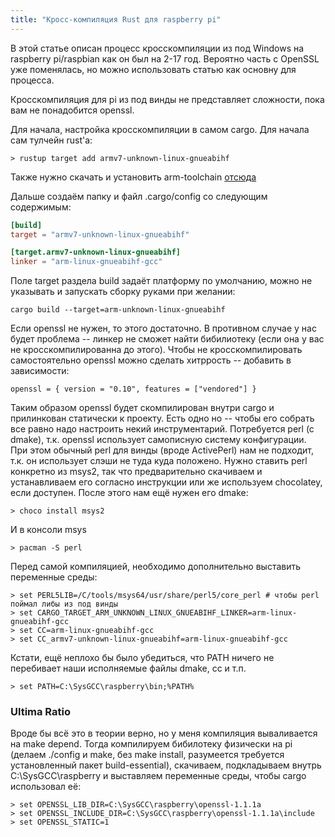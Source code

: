 ```yaml
---
title: "Кросс-компиляция Rust для raspberry pi"
---
```


В этой статье описан процесс кросскомпиляции из под Windows на raspberry pi/raspbian как он был на 2-17 год.
Вероятно часть с OpenSSL уже поменялась, но можно использовать статью как основну для процесса.


Кросскомпиляция для pi из под винды не представляет сложности, пока вам не понадобится openssl.

Для начала, настройка кросскомпиляции в самом cargo. Для начала сам тулчейн rust'а:

```
> rustup target add armv7-unknown-linux-gnueabihf
```

Также нужно скачать и установить arm-toolchain [отсюда](http://gnutoolchains.com/raspberry/)

Дальше создаём папку и файл .cargo/config со следующим содержимым:

```toml
[build]
target = "armv7-unknown-linux-gnueabihf"

[target.armv7-unknown-linux-gnueabihf]
linker = "arm-linux-gnueabihf-gcc"
```

Поле target раздела build задаёт платформу по умолчанию, можно не указывать и запускать сборку руками при желании:

`cargo build --target=arm-unknown-linux-gnueabihf`

Если openssl не нужен, то этого достаточно. В противном случае у нас будет проблема -- линкер не сможет найти бибилиотеку (если она у вас не кросскомпилированна до этого). Чтобы не кросскомпилировать самостоятельно openssl можно сделать хитррость -- добавить в зависимости:

`openssl = { version = "0.10", features = ["vendored"] }`

Таким образом openssl будет скомпилирован внутри cargo и прилинкован статически к проекту.
Есть одно но -- чтобы его собрать все равно надо настроить некий инструментарий.
Потребуется perl (c dmake), т.к. openssl использует самописную систему конфигурации. При этом обычный perl для винды
(вроде ActivePerl) нам не подходит, т.к. он использует слэши не туда куда положено. Нужно ставить perl конкретно из
msys2, так что предварительно скачиваем и устанавливаем его согласно инструкции или же используем chocolatey,
если доступен. После этого нам ещё нужен его dmake:

```shell
> choco install msys2
```

И в консоли msys

```shell
> pacman -S perl
```

Перед самой компиляцией, необходимо дополнительно выставить переменные среды:

```shell
> set PERL5LIB=/C/tools/msys64/usr/share/perl5/core_perl # чтобы perl поймал либы из под винды
> set CARGO_TARGET_ARM_UNKNOWN_LINUX_GNUEABIHF_LINKER=arm-linux-gnueabihf-gcc
> set CC=arm-linux-gnueabihf-gcc
> set CC_armv7-unknown-linux-gnueabihf=arm-linux-gnueabihf-gcc
```

Кстати, ещё неплохо бы было убедиться, что PATH ничего не перебивает наши исполняемые файлы dmake, сс и т.п.

```shell
> set PATH=C:\SysGCC\raspberry\bin;%PATH%
```

### Ultima Ratio

Вроде бы всё это в теории верно, но у меня компиляция вываливается на make depend. Тогда компилируем бибилотеку физически на pi (делаем ./config и make, без make install, разумеется требуется установленный пакет build-essential), скачиваем, подкладываем внутрь C:\SysGCC\raspberry и выставляем переменные среды, чтобы cargo использовал её:

```shell
> set OPENSSL_LIB_DIR=C:\SysGCC\raspberry\openssl-1.1.1a
> set OPENSSL_INCLUDE_DIR=C:\SysGCC\raspberry\openssl-1.1.1a\include
> set OPENSSL_STATIC=1
```